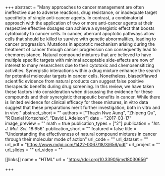 +++
abstract = "Many approaches to cancer management are often ineffective due to adverse reactions, drug resistance, or inadequate target specificity of single anti-cancer agents. In contrast, a combinatorial approach with the application of two or more anti-cancer agents at their respective effective dosages can achieve a synergistic effect that boosts cytotoxicity to cancer cells. In cancer, aberrant apoptotic pathways allow cells that should be killed to survive with genetic abnormalities, leading to cancer progression. Mutations in apoptotic mechanism arising during the treatment of cancer through cancer progression can consequently lead to chemoresistance. Natural compound mixtures that are believed to have multiple specific targets with minimal acceptable side-effects are now of interest to many researchers due to their cytotoxic and chemosensitizing activities. Synergistic interactions within a drug mixture enhance the search for potential molecular targets in cancer cells. Nonetheless, biased/flawed scientific evidence from natural products can suggest false positive therapeutic benefits during drug screening. In this review, we have taken these factors into consideration when discussing the evidence for these compounds and their synergistic therapeutic benefits in cancer. While there is limited evidence for clinical efficacy for these mixtures, in vitro data suggest that these preparations merit further investigation, both in vitro and in vivo."
abstract_short = ""
authors = ["Thazin Nwe Aung", "Zhipeng Qu", "R Daniel Kortschak", "David L Adelson"]
date = "2017-03-17"
image_preview = ""
math = true
publication_types = ["2"]
publication = "*Int. J. Mol. Sci.* 18:656"
publication_short = ""
featured = false
title = "Understanding the effectiveness of natural compound mixtures in cancer through their molecular mode of action"
url_code = ""
url_dataset = ""
url_pdf = "https://www.mdpi.com/1422-0067/18/3/656/pdf"
url_project = ""
url_slides = ""
url_video = ""

[[links]]
name = "HTML"
url = "https://doi.org/10.3390/ijms18030656"

+++

